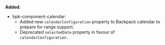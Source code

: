 **Added:**

- bpk-component-calendar:
  - Added new `calendarConfiguration` property to Backpack calendar to prepare for range support.
  - Deprecated `selectedDate` property in favour of `calendarConfiguration`.